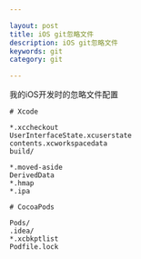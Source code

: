 ```yaml
---

layout: post
title: iOS git忽略文件
description: iOS git忽略文件
keywords: git
category: git

---
```


我的iOS开发时的忽略文件配置

	# Xcode

	*.xccheckout
	UserInterfaceState.xcuserstate
	contents.xcworkspacedata
	build/

	*.moved-aside
	DerivedData
	*.hmap
	*.ipa

	# CocoaPods

	Pods/
	.idea/
	*.xcbkptlist
	Podfile.lock

